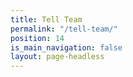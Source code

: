 ```yaml
---
title: Tell Team
permalink: "/tell-team/"
position: 14
is_main_navigation: false
layout: page-headless
---
```


